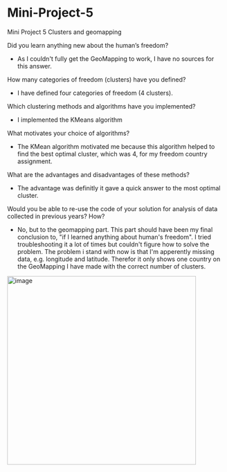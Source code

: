 # Mini-Project-5
Mini Project 5 Clusters and geomapping

Did you learn anything new about the human’s freedom?
- As I couldn't fully get the GeoMapping to work, I have no sources for this answer.

How many categories of freedom (clusters) have you defined?
- I have defined four categories of freedom (4 clusters).

Which clustering methods and algorithms have you implemented?
- I implemented the KMeans algorithm

What motivates your choice of algorithms?
- The KMean algorithm motivated me because this algorithm helped to find the best optimal cluster, which was 4, for my freedom country assignment.

What are the advantages and disadvantages of these methods?
- The advantage was definitly it gave a quick answer to the most optimal cluster.

Would you be able to re-use the code of your solution for analysis of data
collected in previous years? How?
- No, but to the geomapping part. This part should have been my final conclusion to, "if I learned anything about human's freedom". I tried troubleshooting it a lot of times but couldn't figure how to solve the problem. The problem i stand with now is that I'm apperently missing data, e.g. longitude and latitude. Therefor it only shows one country on the GeoMapping I have made with the correct number of clusters.

<img width="436" alt="image" src="https://github.com/ElGrand/Mini-Project-5/assets/90390447/c43faaea-e22e-44f3-bf5c-42ae243defb3">
